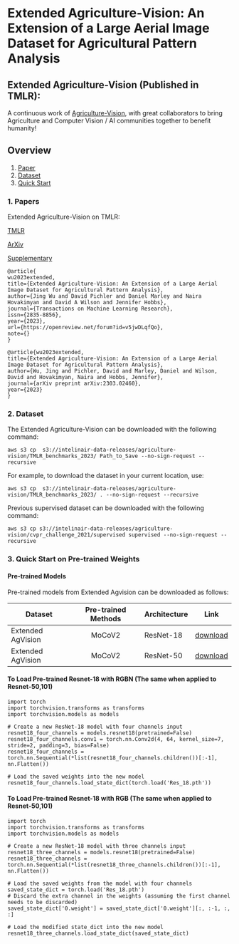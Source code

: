 # Extended Agriculture-Vision: An Extension of a Large Aerial Image Dataset for Agricultural Pattern Analysis

## Extended Agriculture-Vision (Published in TMLR):

A continuous work of [Agriculture-Vision](https://github.com/SHI-Labs/Agriculture-Vision), with great collaborators to bring Agriculture and Computer Vision / AI communities together to benefit humanity!


## Overview
 1. [Paper](#Paper)
 2. [Dataset](#Dataset)
 3. [Quick Start](#Quick)


 
 
 ### 1. Papers  <a name="Paper"></a>
 
Extended Agriculture-Vision on TMLR:
 
[TMLR](https://openreview.net/pdf?id=v5jwDLqfQo)

[ArXiv](https://arxiv.org/abs/2303.02460)

[Supplementary](https://openreview.net/attachment?id=v5jwDLqfQo&name=supplementary_material)
 
 ```
@article{
wu2023extended,
title={Extended Agriculture-Vision: An Extension of a Large Aerial Image Dataset for Agricultural Pattern Analysis},
author={Jing Wu and David Pichler and Daniel Marley and Naira Hovakimyan and David A Wilson and Jennifer Hobbs},
journal={Transactions on Machine Learning Research},
issn={2835-8856},
year={2023},
url={https://openreview.net/forum?id=v5jwDLqfQo},
note={}
}

@article{wu2023extended,
 title={Extended Agriculture-Vision: An Extension of a Large Aerial Image Dataset for Agricultural Pattern Analysis},
 author={Wu, Jing and Pichler, David and Marley, Daniel and Wilson, David and Hovakimyan, Naira and Hobbs, Jennifer},
 journal={arXiv preprint arXiv:2303.02460},
 year={2023}
}
 ```
 
 
 
 
 
 ### 2. Dataset  <a name="Dataset"></a>
 
 The Extended Agriculture-Vision can be downloaded with the following command:
 ```
 aws s3 cp  s3://intelinair-data-releases/agriculture-vision/TMLR_benchmarks_2023/ Path_to_Save --no-sign-request --recursive
 ```
 
 For example, to download the dataset in your current location, use:
  ```
 aws s3 cp  s3://intelinair-data-releases/agriculture-vision/TMLR_benchmarks_2023/ . --no-sign-request --recursive
 ```
 
  Previous supervised dataset can be downloaded with the following command:
 ```
 aws s3 cp s3://intelinair-data-releases/agriculture-vision/cvpr_challenge_2021/supervised supervised --no-sign-request --recursive
 ```
 
 
### 3. Quick Start on Pre-trained Weights  <a name="Quick"></a>
#### Pre-trained Models

Pre-trained models from Extended Agvision can be downloaded as follows:

|Dataset          | Pre-trained Methods|Architecture | Link | 
| ------- | :---------: | ------------ | ---- | 
|Extended AgVision|MoCoV2 | ResNet-18    | [download](https://zenodo.org/record/8170135/files/Res_18.pth?download=1) | 
|Extended AgVision|MoCoV2 | ResNet-50    | [download](https://zenodo.org/record/8170160/files/Res_50.pth?download=1)   | 



#### To Load Pre-trained Resnet-18 with RGBN (The same when applied to Resnet-50,101)
```
import torch
import torchvision.transforms as transforms
import torchvision.models as models

# Create a new ResNet-18 model with four channels input
resnet18_four_channels = models.resnet18(pretrained=False)
resnet18_four_channels.conv1 = torch.nn.Conv2d(4, 64, kernel_size=7, stride=2, padding=3, bias=False)
resnet18_four_channels = torch.nn.Sequential(*list(resnet18_four_channels.children())[:-1], nn.Flatten())

# Load the saved weights into the new model
resnet18_four_channels.load_state_dict(torch.load('Res_18.pth'))
```

#### To Load Pre-trained Resnet-18 with RGB (The same when applied to Resnet-50,101)
```
import torch
import torchvision.transforms as transforms
import torchvision.models as models

# Create a new ResNet-18 model with three channels input
resnet18_three_channels = models.resnet18(pretrained=False)
resnet18_three_channels = torch.nn.Sequential(*list(resnet18_three_channels.children())[:-1], nn.Flatten())

# Load the saved weights from the model with four channels
saved_state_dict = torch.load('Res_18.pth')
# Discard the extra channel in the weights (assuming the first channel needs to be discarded)
saved_state_dict['0.weight'] = saved_state_dict['0.weight'][:, :-1, :, :]

# Load the modified state_dict into the new model
resnet18_three_channels.load_state_dict(saved_state_dict)
```
